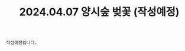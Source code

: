 ﻿---
title: 2024.04.07 양시숲 벚꽃 (작성예정)
categories: [2024년촬영]
comments: false
# thumbnail: 
---

`작성예정입니다.`
